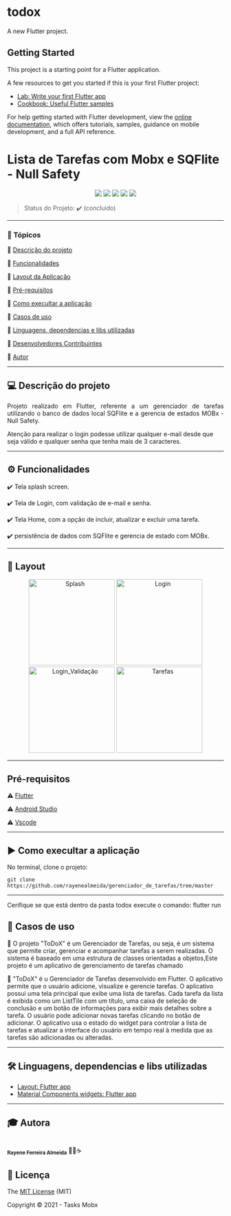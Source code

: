 # todox

A new Flutter project.

## Getting Started

This project is a starting point for a Flutter application.

A few resources to get you started if this is your first Flutter project:

- [Lab: Write your first Flutter app](https://docs.flutter.dev/get-started/codelab)
- [Cookbook: Useful Flutter samples](https://docs.flutter.dev/cookbook)

For help getting started with Flutter development, view the
[online documentation](https://docs.flutter.dev/), which offers tutorials,
samples, guidance on mobile development, and a full API reference.


<h1>Lista de Tarefas com Mobx e SQFlite - Null Safety</h1> 

<p align="center">
  <img src="https://img.shields.io/static/v1?label=dart&message=language&color=blue&style=for-the-badge&logo=DART"/>  
  <img src="https://img.shields.io/static/v1?label=flutter&message=framework&color=blue&style=for-the-badge&logo=FLUTTER"/>  
  <img src="http://img.shields.io/static/v1?label=License&message=MIT&color=green&style=for-the-badge"/>   
  <img src="http://img.shields.io/static/v1?label=TESTES&message=%3E100&color=GREEN&style=for-the-badge"/>  
   <img src="http://img.shields.io/static/v1?label=STATUS&message=CONCLUIDO&color=GREEN&style=for-the-badge"/>
</p>

> Status do Projeto: :heavy_check_mark: (concluido)
---

### 📖 Tópicos 

:small_blue_diamond: [Descrição do projeto](#-descrição-do-projeto)

:small_blue_diamond: [Funcionalidades](#-funcionalidades)

:small_blue_diamond: [Layout da Aplicação](#-layout)

:small_blue_diamond: [Pré-requisitos](#-pré-requisitos)

:small_blue_diamond: [Como execultar a aplicação](#-como-execultar-a-aplicação)

:small_blue_diamond: [Casos de uso](#-casos-de-uso)

:small_blue_diamond: [Linguagens, dependencias e libs utilizadas](#-linguagens-dependencias-e-libs-utilizadas)

:small_blue_diamond: [Desenvolvedores Contribuintes](#-desenvolvedores-contribuintes)

:small_blue_diamond: [Autor](#-autor)

--- 

## 💻 Descrição do projeto 

<p align="justify">
  Projeto realizado em Flutter, referente a um gerenciador de tarefas utilizando o banco de dados local SQFlite e a gerencia de estados MOBx - Null Safety.

  Atenção para realizar o login podesse utilizar qualquer e-mail desde que seja válido e qualquer senha que tenha mais de 3 caracteres.   
</p>

---

## ⚙️ Funcionalidades

:heavy_check_mark: Tela splash screen.  

:heavy_check_mark: Tela de Login, com validação de e-mail e senha.

:heavy_check_mark: Tela Home, com a opção de incluir, atualizar e excluir uma tarefa.  

:heavy_check_mark: persistência de dados com SQFlite e gerencia de estado com MOBx. 

---

## 🎨 Layout 

<p align="center">
  <img alt="Splash" title="#Splash" src="https://user-images.githubusercontent.com/77983152/105763282-60afbc80-5f34-11eb-918e-e2e43d232385.png" width="200px">

  <img alt="Login" title="#Login" src="https://user-images.githubusercontent.com/77983152/105848445-bf6d4880-5fbd-11eb-8b9c-8d2eb0569744.png" width="200px">

  <img alt="Login_Validação" title="#Login_Validação" src="https://user-images.githubusercontent.com/77983152/105848494-cd22ce00-5fbd-11eb-898e-184c2977ef91.png" width="200px">

  <img alt="Tarefas" title="#Tarefas" src="https://user-images.githubusercontent.com/77983152/105848533-da3fbd00-5fbd-11eb-84b6-f5a9ef8a6d21.png" width="200px">
</p>

---

## Pré-requisitos

:warning: [Flutter](https://flutter.dev/docs/get-started/install)

:warning: [Android Studio](https://developer.android.com/studio)

:warning: [Vscode](https://code.visualstudio.com/download)

---

## ▶️ Como execultar a aplicação

No terminal, clone o projeto: 

```
git clone https://github.com/rayenealmeida/gerenciador_de_tarefas/tree/master
```
---
Cerifique se que está dentro da pasta todox
execute o comando: flutter run

## 📌 Casos de uso

💬 O projeto "ToDoX" é um Gerenciador de Tarefas, ou seja, é um sistema que permite criar, gerenciar e acompanhar tarefas a serem realizadas. O sistema é baseado em uma estrutura de classes orientadas a objetos,Este projeto é um aplicativo de gerenciamento de tarefas chamado

💬 "ToDoX" é u Gerenciador de Tarefas desenvolvido em Flutter. O aplicativo permite que o usuário adicione, visualize e gerencie tarefas. O aplicativo possui uma tela principal que exibe uma lista de tarefas. Cada tarefa da lista é exibida como um ListTile com um título, uma caixa de seleção de conclusão e um botão de informações para exibir mais detalhes sobre a tarefa. O usuário pode adicionar novas tarefas clicando no botão de adicionar. O aplicativo usa o estado do widget para controlar a lista de tarefas e atualizar a interface do usuário em tempo real à medida que as tarefas são adicionadas ou alteradas.

---

## 🛠 Linguagens, dependencias e libs utilizadas

- [Layout: Flutter app](https://docs.flutter.dev/ui/layout)
- [Material Components widgets: Flutter app](https://docs.flutter.dev/ui/widgets/material)


---

## 🎓 Autora

 <br />
 <sub><b>Rayene Ferreira Almeida</b></sub> 👨‍💻☕
 <br />



## 📝 Licença 

The [MIT License](https://github.com/AndersonD-art/tasksmobx/commit/64a80024d73a84de3b5a21dfe15dad5fd4c10c7c) (MIT)

Copyright :copyright: 2021 - Tasks Mobx
